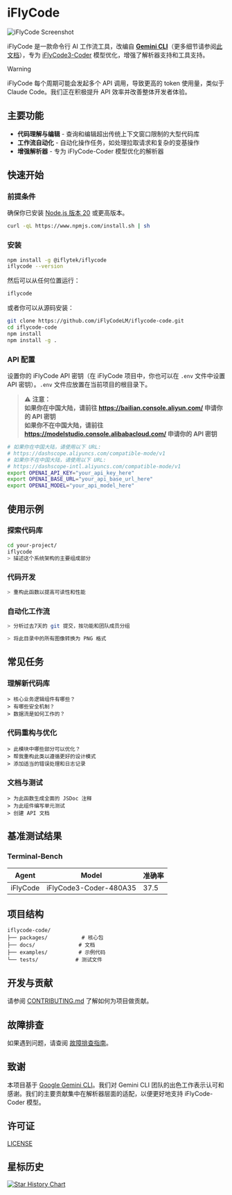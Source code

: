 # iFlyCode

![iFlyCode Screenshot](./docs/assets/iflycode-screenshot.png)

iFlyCode 是一款命令行 AI 工作流工具，改编自 [**Gemini CLI**](https://github.com/google-gemini/gemini-cli)（更多细节请参阅[此文档](./README.gemini.md)），专为 [iFlyCode3-Coder](https://github.com/iFlyCodeLM/iFlyCode3-Coder) 模型优化，增强了解析器支持和工具支持。

> [!WARNING]
> iFlyCode 每个周期可能会发起多个 API 调用，导致更高的 token 使用量，类似于 Claude Code。我们正在积极提升 API 效率并改善整体开发者体验。

## 主要功能

- **代码理解与编辑** - 查询和编辑超出传统上下文窗口限制的大型代码库
- **工作流自动化** - 自动化操作任务，如处理拉取请求和复杂的变基操作
- **增强解析器** - 专为 iFlyCode-Coder 模型优化的解析器

## 快速开始

### 前提条件

确保你已安装 [Node.js 版本 20](https://nodejs.org/en/download) 或更高版本。

```bash
curl -qL https://www.npmjs.com/install.sh | sh
```

### 安装

```bash
npm install -g @iflytek/iflycode
iflycode --version
```

然后可以从任何位置运行：

```bash
iflycode
```

或者你可以从源码安装：

```bash
git clone https://github.com/iFlyCodeLM/iflycode-code.git
cd iflycode-code
npm install
npm install -g .
```

### API 配置

设置你的 iFlyCode API 密钥（在 iFlyCode 项目中，你也可以在 `.env` 文件中设置 API 密钥）。`.env` 文件应放置在当前项目的根目录下。

> ⚠️ **注意：** <br>
> **如果你在中国大陆，请前往 https://bailian.console.aliyun.com/ 申请你的 API 密钥** <br>
> **如果你不在中国大陆，请前往 https://modelstudio.console.alibabacloud.com/ 申请你的 API 密钥**

```bash
# 如果你在中国大陆，请使用以下 URL:
# https://dashscope.aliyuncs.com/compatible-mode/v1
# 如果你不在中国大陆，请使用以下 URL:
# https://dashscope-intl.aliyuncs.com/compatible-mode/v1
export OPENAI_API_KEY="your_api_key_here"
export OPENAI_BASE_URL="your_api_base_url_here"
export OPENAI_MODEL="your_api_model_here"
```

## 使用示例

### 探索代码库

```sh
cd your-project/
iflycode
> 描述这个系统架构的主要组成部分
```

### 代码开发

```sh
> 重构此函数以提高可读性和性能
```

### 自动化工作流

```sh
> 分析过去7天的 git 提交，按功能和团队成员分组
```

```sh
> 将此目录中的所有图像转换为 PNG 格式
```

## 常见任务

### 理解新代码库

```text
> 核心业务逻辑组件有哪些？
> 有哪些安全机制？
> 数据流是如何工作的？
```

### 代码重构与优化

```text
> 此模块中哪些部分可以优化？
> 帮我重构此类以遵循更好的设计模式
> 添加适当的错误处理和日志记录
```

### 文档与测试

```text
> 为此函数生成全面的 JSDoc 注释
> 为此组件编写单元测试
> 创建 API 文档
```

## 基准测试结果

### Terminal-Bench

| Agent     | Model              | 准确率 |
| --------- | ------------------ | ------ |
| iFlyCode | iFlyCode3-Coder-480A35 | 37.5   |

## 项目结构

```
iflycode-code/
├── packages/           # 核心包
├── docs/              # 文档
├── examples/          # 示例代码
└── tests/            # 测试文件
```

## 开发与贡献

请参阅 [CONTRIBUTING.md](./CONTRIBUTING.md) 了解如何为项目做贡献。

## 故障排查

如果遇到问题，请查阅 [故障排查指南](docs/troubleshooting.md)。

## 致谢

本项目基于 [Google Gemini CLI](https://github.com/google-gemini/gemini-cli)。我们对 Gemini CLI 团队的出色工作表示认可和感谢。我们的主要贡献集中在解析器层面的适配，以便更好地支持 iFlyCode-Coder 模型。

## 许可证

[LICENSE](./LICENSE)

## 星标历史

[![Star History Chart](https://api.star-history.com/svg?repos=iFlyCodeLM/iflycode-code&type=Date)](https://www.star-history.com/#iFlyCodeLM/iflycode-code&Date)
